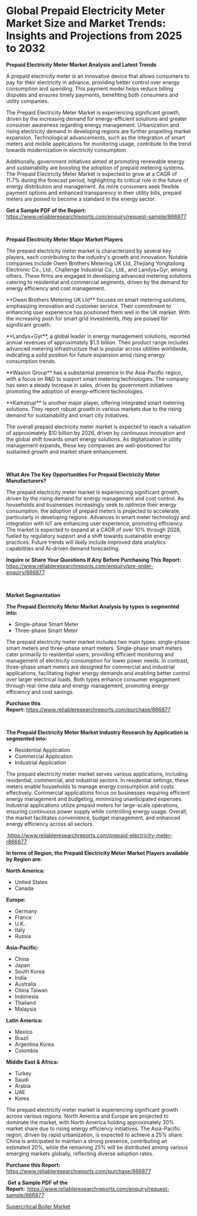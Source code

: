 <p><h1>Global Prepaid Electricity Meter Market Size and Market Trends: Insights and Projections from 2025 to 2032</h1></p><p><strong>Prepaid Electricity Meter Market Analysis and Latest Trends</strong></p>
<p><p>A prepaid electricity meter is an innovative device that allows consumers to pay for their electricity in advance, providing better control over energy consumption and spending. This payment model helps reduce billing disputes and ensures timely payments, benefiting both consumers and utility companies. </p><p>The Prepaid Electricity Meter Market is experiencing significant growth, driven by the increasing demand for energy-efficient solutions and greater consumer awareness regarding energy management. Urbanization and rising electricity demand in developing regions are further propelling market expansion. Technological advancements, such as the integration of smart meters and mobile applications for monitoring usage, contribute to the trend towards modernization in electricity consumption. </p><p>Additionally, government initiatives aimed at promoting renewable energy and sustainability are boosting the adoption of prepaid metering systems. The Prepaid Electricity Meter Market is expected to grow at a CAGR of 11.7% during the forecast period, highlighting its critical role in the future of energy distribution and management. As more consumers seek flexible payment options and enhanced transparency in their utility bills, prepaid meters are poised to become a standard in the energy sector.</p></p>
<p><strong>Get a Sample PDF of the Report:&nbsp;</strong> <a href="https://www.reliableresearchreports.com/enquiry/request-sample/866877?utm_campaign=2461&utm_medium=2&utm_source=Github&utm_content=ia&utm_term=19022025&utm_id=prepaid-electricity-meter">https://www.reliableresearchreports.com/enquiry/request-sample/866877</a></p>
<p>&nbsp;</p>
<p><strong>Prepaid Electricity Meter Major Market Players</strong></p>
<p><p>The prepaid electricity meter market is characterized by several key players, each contributing to the industry's growth and innovation. Notable companies include Owen Brothers Metering UK Ltd, Zhejiang Yongtailong Electronic Co., Ltd., Challenge Industrial Co., Ltd., and Landys+Gyr, among others. These firms are engaged in developing advanced metering solutions catering to residential and commercial segments, driven by the demand for energy efficiency and cost management.</p><p>**Owen Brothers Metering UK Ltd** focuses on smart metering solutions, emphasizing innovation and customer service. Their commitment to enhancing user experience has positioned them well in the UK market. With the increasing push for smart grid investments, they are poised for significant growth.</p><p>**Landys+Gyr**, a global leader in energy management solutions, reported annual revenues of approximately $1.5 billion. Their product range includes advanced metering infrastructure that is popular across utilities worldwide, indicating a solid position for future expansion amid rising energy consumption trends.</p><p>**Wasion Group** has a substantial presence in the Asia-Pacific region, with a focus on R&D to support smart metering technologies. The company has seen a steady increase in sales, driven by government initiatives promoting the adoption of energy-efficient technologies.</p><p>**Kamstrup** is another major player, offering integrated smart metering solutions. They report robust growth in various markets due to the rising demand for sustainability and smart city initiatives.</p><p>The overall prepaid electricity meter market is expected to reach a valuation of approximately $10 billion by 2026, driven by continuous innovation and the global shift towards smart energy solutions. As digitalization in utility management expands, these key companies are well-positioned for sustained growth and market share enhancement.</p></p>
<p>&nbsp;</p>
<p><strong>What Are The Key Opportunities For Prepaid Electricity Meter Manufacturers?</strong></p>
<p><p>The prepaid electricity meter market is experiencing significant growth, driven by the rising demand for energy management and cost control. As households and businesses increasingly seek to optimize their energy consumption, the adoption of prepaid meters is projected to accelerate, particularly in developing regions. Advances in smart meter technology and integration with IoT are enhancing user experience, promoting efficiency. The market is expected to expand at a CAGR of over 10% through 2028, fueled by regulatory support and a shift towards sustainable energy practices. Future trends will likely include improved data analytics capabilities and AI-driven demand forecasting.</p></p>
<p><strong>Inquire or Share Your Questions If Any Before Purchasing This Report:</strong> <a href="https://www.reliableresearchreports.com/enquiry/pre-order-enquiry/866877?utm_campaign=2461&utm_medium=2&utm_source=Github&utm_content=ia&utm_term=19022025&utm_id=prepaid-electricity-meter">https://www.reliableresearchreports.com/enquiry/pre-order-enquiry/866877</a></p>
<p>&nbsp;</p>
<p><strong>Market Segmentation</strong></p>
<p><strong>The Prepaid Electricity Meter Market Analysis by types is segmented into:</strong></p>
<p><ul><li>Single-phase Smart Meter</li><li>Three-phase Smart Meter</li></ul></p>
<p><p>The prepaid electricity meter market includes two main types: single-phase smart meters and three-phase smart meters. Single-phase smart meters cater primarily to residential users, providing efficient monitoring and management of electricity consumption for lower power needs. In contrast, three-phase smart meters are designed for commercial and industrial applications, facilitating higher energy demands and enabling better control over larger electrical loads. Both types enhance consumer engagement through real-time data and energy management, promoting energy efficiency and cost savings.</p></p>
<p><strong>Purchase this Report:&nbsp;</strong><a href="https://www.reliableresearchreports.com/purchase/866877?utm_campaign=2461&utm_medium=2&utm_source=Github&utm_content=ia&utm_term=19022025&utm_id=prepaid-electricity-meter">https://www.reliableresearchreports.com/purchase/866877</a></p>
<p>&nbsp;</p>
<p><strong>The Prepaid Electricity Meter Market Industry Research by Application is segmented into:</strong></p>
<p><ul><li>Residential Application</li><li>Commercial Application</li><li>Industrial Application</li></ul></p>
<p><p>The prepaid electricity meter market serves various applications, including residential, commercial, and industrial sectors. In residential settings, these meters enable households to manage energy consumption and costs effectively. Commercial applications focus on businesses requiring efficient energy management and budgeting, minimizing unanticipated expenses. Industrial applications utilize prepaid meters for large-scale operations, ensuring continuous power supply while controlling energy usage. Overall, the market facilitates convenience, budget management, and enhanced energy efficiency across all sectors.</p></p>
<p><a href="https://www.reliableresearchreports.com/prepaid-electricity-meter-r866877?utm_campaign=2461&utm_medium=2&utm_source=Github&utm_content=ia&utm_term=19022025&utm_id=prepaid-electricity-meter">&nbsp;https://www.reliableresearchreports.com/prepaid-electricity-meter-r866877</a></p>
<p><strong>In terms of Region, the Prepaid Electricity Meter Market Players available by Region are:</strong></p>
<p>
    <p> <strong> North America: </strong>
        <ul>
            <li>United States</li>
            <li>Canada</li>
        </ul>
        </p> 
    <p> <strong> Europe: </strong>
        <ul>
            <li>Germany</li>
            <li>France</li>
            <li>U.K.</li>
            <li>Italy</li>
            <li>Russia</li>
        </ul>
        </p> 
    <p> <strong> Asia-Pacific: </strong>
        <ul>
            <li>China</li>
            <li>Japan</li>
            <li>South Korea</li>
            <li>India</li>
            <li>Australia</li>
            <li>China Taiwan</li>
            <li>Indonesia</li>
            <li>Thailand</li>
            <li>Malaysia</li>
        </ul>
        </p> 
    <p> <strong> Latin America: </strong>
        <ul>
            <li>Mexico</li>
            <li>Brazil</li>
            <li>Argentina Korea</li>
            <li>Colombia</li>
        </ul>
        </p> 
    <p> <strong> Middle East & Africa: </strong>
        <ul>
            <li>Turkey</li>
            <li>Saudi</li>
            <li>Arabia</li>
            <li>UAE</li>
            <li>Korea</li>
        </ul>
    </p>
    </p>
<p><p>The prepaid electricity meter market is experiencing significant growth across various regions. North America and Europe are projected to dominate the market, with North America holding approximately 30% market share due to rising energy efficiency initiatives. The Asia-Pacific region, driven by rapid urbanization, is expected to achieve a 25% share. China is anticipated to maintain a strong presence, contributing an estimated 20%, while the remaining 25% will be distributed among various emerging markets globally, reflecting diverse adoption rates.</p></p>
<p><strong>Purchase this Report: </strong><a href="https://www.reliableresearchreports.com/purchase/866877?utm_campaign=2461&utm_medium=2&utm_source=Github&utm_content=ia&utm_term=19022025&utm_id=prepaid-electricity-meter">https://www.reliableresearchreports.com/purchase/866877</a></p>
<p>&nbsp;<strong>Get a Sample PDF of the Report:&nbsp;&nbsp;</strong><a href="https://www.reliableresearchreports.com/enquiry/request-sample/866877?utm_campaign=2461&utm_medium=2&utm_source=Github&utm_content=ia&utm_term=19022025&utm_id=prepaid-electricity-meter">https://www.reliableresearchreports.com/enquiry/request-sample/866877</a></p>
<p><strong></strong></p>
<p><p><a href="https://github.com/techerghalim/Market-Research-Report-List-1/blob/main/supercritical-boiler-market.md?utm_campaign=2461&utm_medium=2&utm_source=Github&utm_content=ia&utm_term=19022025&utm_id=prepaid-electricity-meter">Supercritical Boiler Market</a></p></p>